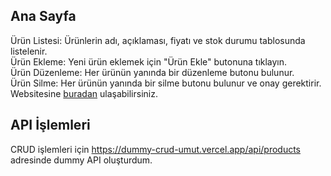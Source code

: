 ## Ana Sayfa
Ürün Listesi: Ürünlerin adı, açıklaması, fiyatı ve stok durumu tablosunda listelenir.\
Ürün Ekleme: Yeni ürün eklemek için "Ürün Ekle" butonuna tıklayın.\
Ürün Düzenleme: Her ürünün yanında bir düzenleme butonu bulunur.\
Ürün Silme: Her ürünün yanında bir silme butonu bulunur ve onay gerektirir.\
Websitesine [buradan](https://umut-crud-case.vercel.app/) ulaşabilirsiniz.

## API İşlemleri
CRUD işlemleri için https://dummy-crud-umut.vercel.app/api/products adresinde dummy API oluşturdum.